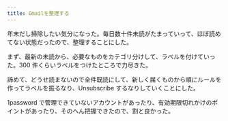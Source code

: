 ```yaml
---
title: Gmailを整理する
---
```


年末だし掃除したい気分になった。毎日数十件未読がたまっていって、ほぼ読めてない状態だったので、整理することにした。

まず、最新の未読から、必要なものをカテゴリ分けして、ラベルを付けていった。300 件くらいラベルをつけたところで力尽きた。

諦めて、どうせ読まないので全件既読にして、新しく届くものから順にルールを作ってラベルを振るなり、Unsubscribe するなりしていくことにした。

1password で管理できていないアカウントがあったり、有効期限切れかけのポイントがあったり、そのへん把握できたので、割と良かった。
